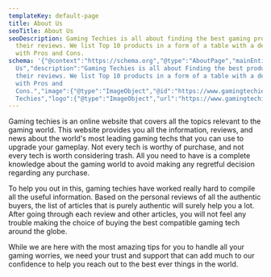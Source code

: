 ```yaml
---
templateKey: default-page
title: About Us
seoTitle: About Us
seoDescription: Gaming Techies is all about finding the best gaming products and
  their reviews. We list Top 10 products in a form of a table with a deep Review
  with Pros and Cons.
schema: '{"@context":"https://schema.org","@type":"AboutPage","mainEntityOfPage":{"@type":"WebPage","@id":"https://www.gamingtechies.com/about-us/"},"url":"https://gamingtechies.com/about-us/","headline":"About
  Us","description":"Gaming Techies is all about Finding the best products and
  their reviews. We list Top 10 products in a form of a table with a deep Review
  with Pros and
  Cons.","image":{"@type":"ImageObject","@id":"https://www.gamingtechies.com/about-us/#primaryimage","url":"https://www.gamingtechies.com/img/Best-Gaming-PC-Build.jpg","width":"1836","height":"1948"},"publisher":{"@type":"Organization","name":"Gaming
  Techies","logo":{"@type":"ImageObject","url":"https://www.gamingtechies.com/img/logo.png","width":"800","height":"258"}}},'
---
```

Gaming techies is an online website that covers all the topics relevant to the gaming world. This website provides you all the information, reviews, and news about the world's most leading gaming techs that you can use to upgrade your gameplay. Not every tech is worthy of purchase, and not every tech is worth considering trash. All you need to have is a complete knowledge about the gaming world to avoid making any regretful decision regarding any purchase.

To help you out in this, gaming techies have worked really hard to compile all the useful information. Based on the personal reviews of all the authentic buyers, the list of articles that is purely authentic will surely help you a lot. After going through each review and other articles, you will not feel any trouble making the choice of buying the best compatible gaming tech around the globe.

While we are here with the most amazing tips for you to handle all your gaming worries, we need your trust and support that can add much to our confidence to help you reach out to the best ever things in the world.